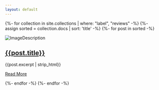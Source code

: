 ```yaml
---
layout: default
---
```


<link rel="stylesheet" type="text/css" href="assets/css/reviews.css">

{%- for collection in site.collections | where: "label", "reviews" -%}
  {%- assign sorted = collection.docs | sort: 'title' -%}
  {%- for post in sorted -%} 
  
<article class='review-artical' id='{{include.title}}'>
  <div class='review-content'>
    <div class='review-cover'>
      <img src="{{internal-cover}}" alt="ImageDescription" />
    </div>  
    <div class='review-body'>
      <div class="review-header">
        <div class="review-title">
          <h1>
            <a href="{{site.baseurl}}{{post.url}}">{{post.title}}</a>
          </h1>
        </div>
      </div>		
      <div class='review-excerpt'>
        <p class="excerpt">{{post.excerpt | strip_html}}</p>
      </div>
      <div class="review-action">
        <a class="read-more" href="{{site.baseurl}}{{post.url}}">Read More</a>
      </div>
    </div>
  </div>
</article>

  {%- endfor -%}
{%- endfor -%}
